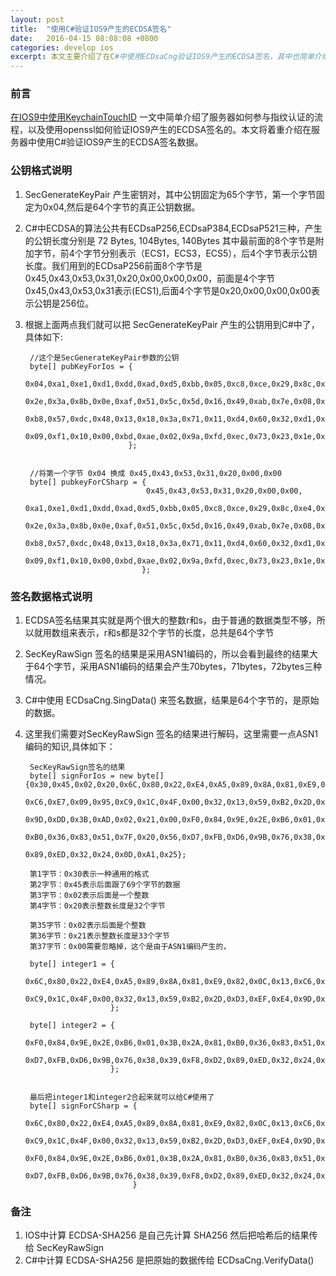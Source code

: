 ```yaml
---
layout: post
title:  "使用C#验证IOS9产生的ECDSA签名"
date:   2016-04-15 08:08:08 +0800
categories: develop ios
excerpt: 本文主要介绍了在C#中使用ECDsaCng验证IOS9产生的ECDSA签名，其中也简单介绍了ASN1的一些知识。
---
```


### 前言

[在IOS9中使用KeychainTouchID](http://idivines.com/develop/ios/2016/04/05/IOS9-KeychainTouchID.html) 一文中简单介绍了服务器如何参与指纹认证的流程，以及使用openssl如何验证IOS9产生的ECDSA签名的。本文将着重介绍在服务器中使用C#验证IOS9产生的ECDSA签名数据。

### 公钥格式说明

1. SecGenerateKeyPair 产生密钥对，其中公钥固定为65个字节，第一个字节固定为0x04,然后是64个字节的真正公钥数据。
2. C#中ECDSA的算法公共有ECDsaP256,ECDsaP384,ECDsaP521三种，产生的公钥长度分别是 72 Bytes, 104Bytes, 140Bytes 其中最前面的8个字节是附加字节，前4个字节分别表示（ECS1，ECS3，ECS5），后4个字节表示公钥长度。我们用到的ECDsaP256前面8个字节是 0x45,0x43,0x53,0x31,0x20,0x00,0x00,0x00，前面是4个字节0x45,0x43,0x53,0x31表示(ECS1),后面4个字节是0x20,0x00,0x00,0x00表示公钥是256位。
3. 根据上面两点我们就可以把 SecGenerateKeyPair 产生的公钥用到C#中了，具体如下:

		//这个是SecGenerateKeyPair参数的公钥    
		byte[] pubKeyForIos = {
		                       0x04,0xa1,0xe1,0xd1,0xdd,0xad,0xd5,0xbb,0x05,0xc8,0xce,0x29,0x8c,0xe4,0x27,0x02,
                               0x2e,0x3a,0x8b,0x0e,0xaf,0x51,0x5c,0x5d,0x16,0x49,0xab,0x7e,0x08,0xdf,0x32,0x30,
		                       0xb8,0x57,0xdc,0x48,0x13,0x18,0x3a,0x71,0x11,0xd4,0x60,0x32,0xd1,0x78,0xa4,0x4d,
		                       0x09,0xf1,0x10,0x00,0xbd,0xae,0x02,0x9a,0xfd,0xec,0x73,0x23,0x1e,0x63,0x4c,0xc9,0xc1
		                      };


		//将第一个字节 0x04 换成 0x45,0x43,0x53,0x31,0x20,0x00,0x00    
		byte[] pubkeyForCSharp = {
								  0x45,0x43,0x53,0x31,0x20,0x00,0x00,
								  0xa1,0xe1,0xd1,0xdd,0xad,0xd5,0xbb,0x05,0xc8,0xce,0x29,0x8c,0xe4,0x27,0x02,
		                          0x2e,0x3a,0x8b,0x0e,0xaf,0x51,0x5c,0x5d,0x16,0x49,0xab,0x7e,0x08,0xdf,0x32,0x30,
		                          0xb8,0x57,0xdc,0x48,0x13,0x18,0x3a,0x71,0x11,0xd4,0x60,0x32,0xd1,0x78,0xa4,0x4d,
		                          0x09,0xf1,0x10,0x00,0xbd,0xae,0x02,0x9a,0xfd,0xec,0x73,0x23,0x1e,0x63,0x4c,0xc9,0xc1
		                         };


### 签名数据格式说明

1. ECDSA签名结果其实就是两个很大的整数r和s，由于普通的数据类型不够，所以就用数组来表示，r和s都是32个字节的长度，总共是64个字节
2. SecKeyRawSign 签名的结果是采用ASN1编码的，所以会看到最终的结果大于64个字节，采用ASN1编码的结果会产生70bytes，71bytes，72bytes三种情况。
3. C#中使用 ECDsaCng.SingData() 来签名数据，结果是64个字节的，是原始的数据。
4. 这里我们需要对SecKeyRawSign 签名的结果进行解码，这里需要一点ASN1编码的知识,具体如下：

        SecKeyRawSign签名的结果
		byte[] signForIos = new byte[]{0x30,0x45,0x02,0x20,0x6C,0x80,0x22,0xE4,0xA5,0x89,0x8A,0x81,0xE9,0x82,0x0C,0x13,
		                               0xC6,0xE7,0x09,0x95,0xC9,0x1C,0x4F,0x00,0x32,0x13,0x59,0xB2,0x2D,0xD3,0xEF,0xE4,
		                               0x9D,0xDD,0x3B,0xAD,0x02,0x21,0x00,0xF0,0x84,0x9E,0x2E,0xB6,0x01,0x3B,0x2A,0x81,
		                               0xB0,0x36,0x83,0x51,0x7F,0x20,0x56,0xD7,0xFB,0xD6,0x9B,0x76,0x38,0x39,0xF8,0xD2,
		                               0x89,0xED,0x32,0x24,0x0D,0xA1,0x25};

        第1字节：0x30表示一种通用的格式
        第2字节：0x45表示后面跟了69个字节的数据
        第3字节：0x02表示后面是一个整数
        第4字节：0x20表示整数长度是32个字节
 
        第35字节：0x02表示后面是个整数
        第36字节：0x21表示整数长度是33个字节
        第37字节：0x00需要忽略掉，这个是由于ASN1编码产生的，  

        byte[] integer1 = {
                           0x6C,0x80,0x22,0xE4,0xA5,0x89,0x8A,0x81,0xE9,0x82,0x0C,0x13,0xC6,0xE7,0x09,0x95,
                           0xC9,0x1C,0x4F,0x00,0x32,0x13,0x59,0xB2,0x2D,0xD3,0xEF,0xE4,0x9D,0xDD,0x3B,0xAD
                          };

        byte[] integer2 = {
					       0xF0,0x84,0x9E,0x2E,0xB6,0x01,0x3B,0x2A,0x81,0xB0,0x36,0x83,0x51,0x7F,0x20,0x56,
					       0xD7,0xFB,0xD6,0x9B,0x76,0x38,0x39,0xF8,0xD2,0x89,0xED,0x32,0x24,0x0D,0xA1,0x25
                          };

      
        最后把integer1和integer2合起来就可以给C#使用了
        byte[] signForCSharp = {
						        0x6C,0x80,0x22,0xE4,0xA5,0x89,0x8A,0x81,0xE9,0x82,0x0C,0x13,0xC6,0xE7,0x09,0x95,
						        0xC9,0x1C,0x4F,0x00,0x32,0x13,0x59,0xB2,0x2D,0xD3,0xEF,0xE4,0x9D,0xDD,0x3B,0xAD,
						        0xF0,0x84,0x9E,0x2E,0xB6,0x01,0x3B,0x2A,0x81,0xB0,0x36,0x83,0x51,0x7F,0x20,0x56,
						        0xD7,0xFB,0xD6,0x9B,0x76,0x38,0x39,0xF8,0xD2,0x89,0xED,0x32,0x24,0x0D,0xA1,0x25
						       }

### 备注
1. IOS中计算 ECDSA-SHA256 是自己先计算 SHA256 然后把哈希后的结果传给 SecKeyRawSign 
2. C#中计算 ECDSA-SHA256 是把原始的数据传给 ECDsaCng.VerifyData()



